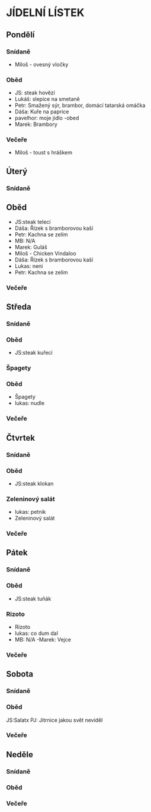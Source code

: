 ﻿# JÍDELNÍ LÍSTEK

## Pondělí
### Snídaně
 - Miloš - ovesný vločky

### Oběd
 - JS: steak hovězí
 - Lukáš: slepice na smetaně
 - Petr: Smažený sýr, brambor, domácí tatarská omáčka
 - Dáša:  Kuře na paprice
 - pavelhor: moje jidlo -obed
 - Marek: Brambory
### Večeře
 - Miloš - toust s hráškem

## Úterý
### Snídaně
## Oběd 
 - JS:steak telecí
 - Dáša: Řízek s bramborovou kaší
 - Petr: Kachna se zelím
 - MB: N/A
 - Marek: Guláš
 - Miloš - Chicken Vindaloo
 - Dáša: Řízek s bramborovou kaší
 - Lukas: neni
 - Petr: Kachna se zelím
 ### Večeře

## Středa
### Snídaně
### Oběd
 - JS:steak kuřecí
### Špagety
### Oběd
 - Špagety
 - lukas: nudle
### Večeře

## Čtvrtek
### Snídaně
### Oběd
 - JS:steak klokan
### Zeleninový salát
 - lukas: petnik
 - Zeleninový salát
### Večeře

## Pátek
### Snídaně
### Oběd
 - JS:steak tuňák
### Rizoto	
 - Rizoto	
 - lukas: co dum dal
 - MB: N/A
 -Marek: Vejce
### Večeře

## Sobota
### Snídaně
### Oběd
JS:Salatx
PJ: Jitrnice jakou svět neviděl
### Večeře

## Neděle
### Snídaně
### Oběd
### Večeře